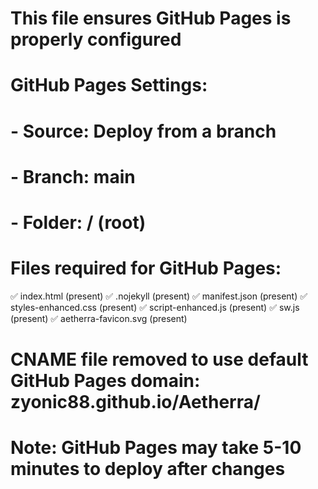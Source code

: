 # This file ensures GitHub Pages is properly configured
# GitHub Pages Settings:
# - Source: Deploy from a branch
# - Branch: main
# - Folder: / (root)

# Files required for GitHub Pages:
✅ index.html (present)
✅ .nojekyll (present)
✅ manifest.json (present)
✅ styles-enhanced.css (present)
✅ script-enhanced.js (present)
✅ sw.js (present)
✅ aetherra-favicon.svg (present)

# CNAME file removed to use default GitHub Pages domain: zyonic88.github.io/Aetherra/

# Note: GitHub Pages may take 5-10 minutes to deploy after changes
